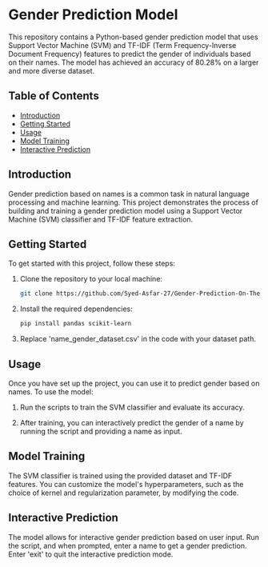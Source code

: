 # Gender Prediction Model

This repository contains a Python-based gender prediction model that uses Support Vector Machine (SVM) and TF-IDF (Term Frequency-Inverse Document Frequency) features to predict the gender of individuals based on their names. The model has achieved an accuracy of 80.28% on a larger and more diverse dataset.

## Table of Contents

- [Introduction](#introduction)
- [Getting Started](#getting-started)
- [Usage](#usage)
- [Model Training](#model-training)
- [Interactive Prediction](#interactive-prediction)


## Introduction

Gender prediction based on names is a common task in natural language processing and machine learning. This project demonstrates the process of building and training a gender prediction model using a Support Vector Machine (SVM) classifier and TF-IDF feature extraction.

## Getting Started

To get started with this project, follow these steps:

1. Clone the repository to your local machine:

   ```bash
   git clone https://github.com/Syed-Asfar-27/Gender-Prediction-On-The-Basis-Of-Names.git
   ```

2. Install the required dependencies:

   ```bash
   pip install pandas scikit-learn
   ```

3. Replace 'name_gender_dataset.csv' in the code with your dataset path.

## Usage

Once you have set up the project, you can use it to predict gender based on names. To use the model:

1. Run the scripts to train the SVM classifier and evaluate its accuracy.

2. After training, you can interactively predict the gender of a name by running the script and providing a name as input.

## Model Training

The SVM classifier is trained using the provided dataset and TF-IDF features. You can customize the model's hyperparameters, such as the choice of kernel and regularization parameter, by modifying the code.

## Interactive Prediction

The model allows for interactive gender prediction based on user input. Run the script, and when prompted, enter a name to get a gender prediction. Enter 'exit' to quit the interactive prediction mode.

